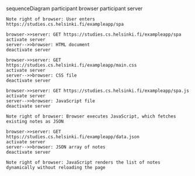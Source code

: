 sequenceDiagram
participant browser
participant server

    Note right of browser: User enters https://studies.cs.helsinki.fi/exampleapp/spa

    browser->>server: GET https://studies.cs.helsinki.fi/exampleapp/spa
    activate server
    server-->>browser: HTML document
    deactivate server

    browser->>server: GET https://studies.cs.helsinki.fi/exampleapp/main.css
    activate server
    server-->>browser: CSS file
    deactivate server

    browser->>server: GET https://studies.cs.helsinki.fi/exampleapp/spa.js
    activate server
    server-->>browser: JavaScript file
    deactivate server

    Note right of browser: Browser executes JavaScript, which fetches existing notes as JSON

    browser->>server: GET https://studies.cs.helsinki.fi/exampleapp/data.json
    activate server
    server-->>browser: JSON array of notes
    deactivate server

    Note right of browser: JavaScript renders the list of notes dynamically without reloading the page
